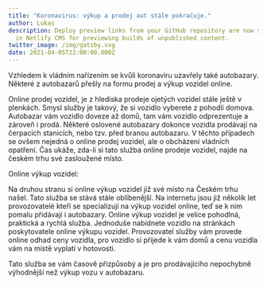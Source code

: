```yaml
---
title: "Koronavirus: výkup a prodej aut stále pokračuje."
author: Lukas
description: Deploy preview links from your GitHub repository are now surfaced
  in Netlify CMS for previewing builds of unpublished content.
twitter_image: /img/gatsby.svg
date: 2021-04-05T22:00:00.000Z
---
```

Vzhledem k vládním nařízením se kvůli koronaviru uzavřely také autobazary. Některé z autobazarů přešly na formu prodej a výkup vozidel online. 

Online prodej vozidel, je z hlediska prodeje ojetých vozidel stále ještě v plenkách. Smysl služby je takový, že si vozidlo vyberete z pohodlí domova. Autobazar vám vozidlo doveze až domů, tam vám vozidlo odprezentuje a zároveň i prodá. Některé oslovené autobazary dokonce vozidla prodávají na čerpacích stanicích, nebo tzv. před branou autobazaru. V těchto případech se ovšem nejedná o online prodej vozidel, ale o obcházení vládních opatření. Čas ukáže, zda-li si tato služba online prodeje vozidel, najde na českém trhu své zasloužené místo. 

Online výkup vozidel:

Na druhou stranu si online výkup vozidel již své místo na Českém trhu našel. Tato služba se stává stále oblíbenější. Na internetu jsou již několik let provozovatelé kteří se specializují na výkup vozidel online, teď se k nim pomalu přidávají i autobazary. Online výkup vozidel je velice pohodlná, praktická a rychlá služba. Jednoduše nabídnete vozidlo na stránkách poskytovatele online výkupu vozidel. Provozovatel služby vám provede online odhad ceny vozidla, pro vozidlo si přijede k vám domů a cenu vozidla vám na místě vyplatí v hotovosti.

Tato služba se vám časově přizpůsobý a je pro prodávajícího nepochybně výhodnější než výkup vozu v autobazaru.